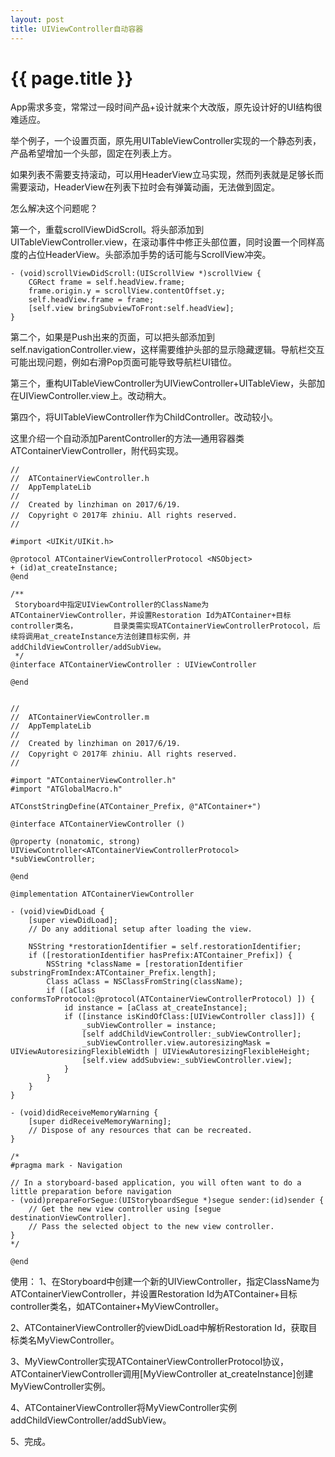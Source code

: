 ```yaml
---
layout: post
title: UIViewController自动容器
---
```

# {{ page.title }}

App需求多变，常常过一段时间产品+设计就来个大改版，原先设计好的UI结构很难适应。

举个例子，一个设置页面，原先用UITableViewController实现的一个静态列表，产品希望增加一个头部，固定在列表上方。

如果列表不需要支持滚动，可以用HeaderView立马实现，然而列表就是足够长而需要滚动，HeaderView在列表下拉时会有弹簧动画，无法做到固定。

怎么解决这个问题呢？

第一个，重载scrollViewDidScroll。将头部添加到UITableViewController.view，在滚动事件中修正头部位置，同时设置一个同样高度的占位HeaderView。头部添加手势的话可能与ScrollView冲突。

    - (void)scrollViewDidScroll:(UIScrollView *)scrollView {
        CGRect frame = self.headView.frame;
        frame.origin.y = scrollView.contentOffset.y;
        self.headView.frame = frame;
        [self.view bringSubviewToFront:self.headView];
    }

第二个，如果是Push出来的页面，可以把头部添加到self.navigationController.view，这样需要维护头部的显示隐藏逻辑。导航栏交互可能出现问题，例如右滑Pop页面可能导致导航栏UI错位。

第三个，重构UITableViewController为UIViewController+UITableView，头部加在UIViewController.view上。改动稍大。

第四个，将UITableViewController作为ChildController。改动较小。

这里介绍一个自动添加ParentController的方法—通用容器类ATContainerViewController，附代码实现。

    //
    //  ATContainerViewController.h
    //  AppTemplateLib
    //
    //  Created by linzhiman on 2017/6/19.
    //  Copyright © 2017年 zhiniu. All rights reserved.
    //
    
    #import <UIKit/UIKit.h>
    
    @protocol ATContainerViewControllerProtocol <NSObject>
    + (id)at_createInstance;
    @end

    /**
     Storyboard中指定UIViewController的ClassName为ATContainerViewController，并设置Restoration Id为ATContainer+目标controller类名，        目录类需实现ATContainerViewControllerProtocol，后续将调用at_createInstance方法创建目标实例，并addChildViewController/addSubView。
     */
    @interface ATContainerViewController : UIViewController
    
    @end


    //
    //  ATContainerViewController.m
    //  AppTemplateLib
    //
    //  Created by linzhiman on 2017/6/19.
    //  Copyright © 2017年 zhiniu. All rights reserved.
    //

    #import "ATContainerViewController.h"
    #import "ATGlobalMacro.h"

    ATConstStringDefine(ATContainer_Prefix, @"ATContainer+")

    @interface ATContainerViewController ()

    @property (nonatomic, strong) UIViewController<ATContainerViewControllerProtocol> *subViewController;

    @end

    @implementation ATContainerViewController

    - (void)viewDidLoad {
        [super viewDidLoad];
        // Do any additional setup after loading the view.
        
        NSString *restorationIdentifier = self.restorationIdentifier;
        if ([restorationIdentifier hasPrefix:ATContainer_Prefix]) {
            NSString *className = [restorationIdentifier substringFromIndex:ATContainer_Prefix.length];
            Class aClass = NSClassFromString(className);
            if ([aClass conformsToProtocol:@protocol(ATContainerViewControllerProtocol) ]) {
                id instance = [aClass at_createInstance];
                if ([instance isKindOfClass:[UIViewController class]]) {
                    _subViewController = instance;
                    [self addChildViewController:_subViewController];
                    _subViewController.view.autoresizingMask = UIViewAutoresizingFlexibleWidth | UIViewAutoresizingFlexibleHeight;
                    [self.view addSubview:_subViewController.view];
                }
            }
        }
    }

    - (void)didReceiveMemoryWarning {
        [super didReceiveMemoryWarning];
        // Dispose of any resources that can be recreated.
    }

    /*
    #pragma mark - Navigation

    // In a storyboard-based application, you will often want to do a little preparation before navigation
    - (void)prepareForSegue:(UIStoryboardSegue *)segue sender:(id)sender {
        // Get the new view controller using [segue destinationViewController].
        // Pass the selected object to the new view controller.
    }
    */

    @end


使用：
1、在Storyboard中创建一个新的UIViewController，指定ClassName为ATContainerViewController，并设置Restoration Id为ATContainer+目标controller类名，如ATContainer+MyViewController。

2、ATContainerViewController的viewDidLoad中解析Restoration Id，获取目标类名MyViewController。

3、MyViewController实现ATContainerViewControllerProtocol协议，ATContainerViewController调用[MyViewController at_createInstance]创建MyViewController实例。

4、ATContainerViewController将MyViewController实例addChildViewController/addSubView。

5、完成。

